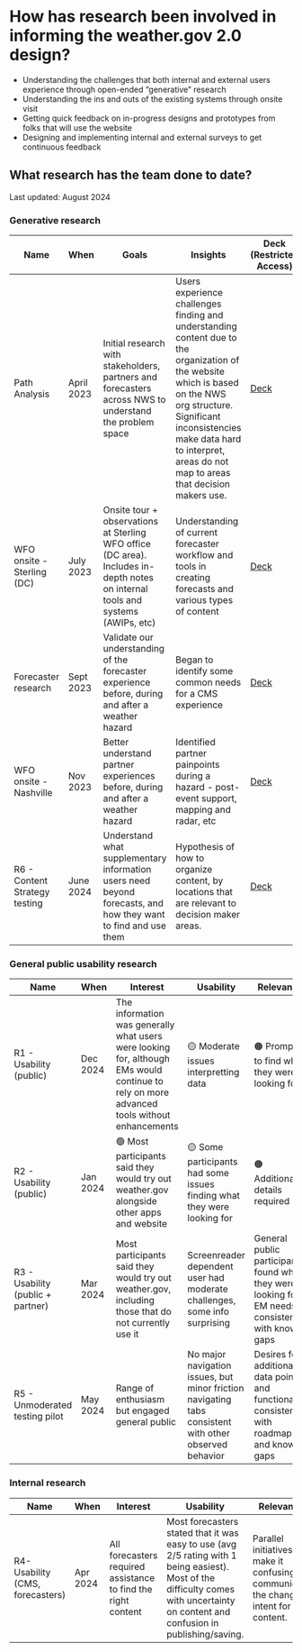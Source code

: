 <h1> How has research been involved in informing the weather.gov 2.0 design? </h1>

* Understanding the challenges that both internal and external users experience through open-ended “generative” research 
* Understanding the ins and outs of the existing systems through onsite visit 
* Getting quick feedback on in-progress designs and prototypes from folks that will use the website
* Designing and implementing internal and external surveys to get continuous feedback 

<h2> What research has the team done to date? </h2>
<p>Last updated: August 2024 </p>

<h3> Generative research </h3>

| Name  | When  | Goals  | Insights  | Deck (Restricted Access) |
| -------- | ------- | -------- | ------- |------- |
| Path Analysis | April 2023 | Initial research with stakeholders, partners and forecasters across NWS to understand the problem space | Users experience challenges finding and understanding content due to the organization of the website which is based on the NWS org structure. Significant inconsistencies make data hard to interpret, areas do not map to areas that decision makers use. |[Deck](https://docs.google.com/presentation/d/1u6_msv_ogHgPo_1D8OZCnc_VxRAMMf7L4kmII1ZcSy4/edit?usp=sharing)|
| WFO onsite - Sterling (DC) | July 2023 | Onsite tour + observations at Sterling WFO office (DC area). Includes in-depth notes on internal tools and systems (AWIPs, etc) | Understanding of current forecaster workflow and tools in creating forecasts and various types of content  |[Deck](https://docs.google.com/presentation/d/1OSFmdQef4q4itPgeQF9PaF2hiShDFwkMnoHXFvpMJVc/edit?usp=sharing)|
| Forecaster research | Sept 2023 | Validate our understanding of the forecaster experience before, during and after a weather hazard | Began to identify some common needs for a CMS experience |[Deck](https://docs.google.com/presentation/d/12ZfChB199txqyp0PlOWCPQvsjmN1Hjp8NdeJoKg5KIU/edit?usp=sharing)|
| WFO onsite - Nashville | Nov 2023 | Better understand partner experiences before, during and after a weather hazard | Identified partner painpoints during a hazard - post-event support, mapping and radar, etc |[Deck](https://docs.google.com/presentation/d/17x-QsdJN8q4u1GZ8qJVZm6s0srlBZxFiV9dtstbbYR0/edit?usp=sharing)|
| R6 - Content Strategy testing | June 2024 | Understand what supplementary information users need beyond forecasts, and how they want to find and use them | Hypothesis of how to organize content, by locations that are relevant to decision maker areas. | [Deck](https://docs.google.com/presentation/d/1ovcYx8XbZXcWj_j13wOKGSLYQEFZllieIj_ShsYFTOI/edit?usp=sharing)|


<h3> General public usability research </h3>

| Name  | When  | Interest  | Usability| Relevance| Comprehension| Summary |
| -------- | ------- | -------- | ------- |------- | -------- | -------- |
| R1 - Usability (public) | Dec 2024 | The information was generally what users were looking for, although EMs would continue to rely on more advanced tools without enhancements | 🟡 Moderate issues interpretting data | 🟠 Prompts to find what they were looking for |  -------- |[Deck - Internal Access only](https://docs.google.com/presentation/d/1tbOs4QxaAPvD-RO9-cv8ZJCvBRMWYN3egQxbWi5tGeg/edit?usp=sharing)|
| R2 - Usability (public) | Jan 2024 |  🟢 Most participants said they would try out weather.gov alongside other apps and website | 🟡 Some participants had some issues finding what they were looking for | 🟠 Additional details required | 🟠 Issues interpreting metrics | [Deck - Internal Access only](https://docs.google.com/presentation/d/1fspeYmrbelbo4Gcq6Wb7lR1hdPAXhiO-K_KJUtoQS1I/edit?usp=drive_link)|
| R3 - Usability (public + partner)| Mar 2024 | Most participants said they would try out weather.gov, including those that do not currently use it | Screenreader dependent user had moderate challenges, some info surprising | General public participants found what they were looking for, EM needs consistent with known gaps| Minor issues, most comprehensive issues resolved |[Deck - Internal Access only](https://docs.google.com/presentation/d/1tbOs4QxaAPvD-RO9-cv8ZJCvBRMWYN3egQxbWi5tGeg/edit?usp=sharing)|
| R5 - Unmoderated testing pilot | May 2024 | Range of enthusiasm but engaged general public  | No major navigation issues, but minor friction navigating tabs consistent with other observed behavior | Desires for additional data points and functionality consistent with roadmap and known gaps | No major issues |[Deck - Internal Access only](https://docs.google.com/presentation/d/1tbOs4QxaAPvD-RO9-cv8ZJCvBRMWYN3egQxbWi5tGeg/edit?usp=sharing)|

<h3> Internal research </h3>

| Name  | When  | Interest  | Usability| Relevance| Comprehension|
| -------- | ------- | -------- | ------- |------- | -------- |
| R4- Usability (CMS, forecasters) | Apr 2024 | All forecasters required assistance to find the right content | Most forecasters stated that it was easy to use (avg 2/5 rating with 1 being easiest). Most of the difficulty comes with uncertainty on content and confusion in publishing/saving.  | Parallel initiatives make it confusing to communicate the changed intent for content. | Supports general workflow but does not support recent innovations in workflows |

